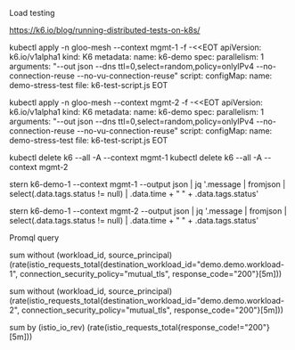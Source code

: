 Load testing

https://k6.io/blog/running-distributed-tests-on-k8s/

kubectl apply  -n gloo-mesh --context mgmt-1 -f -<<EOT
apiVersion: k6.io/v1alpha1
kind: K6
metadata:
  name: k6-demo
spec:
  parallelism: 1
  arguments: "--out json --dns ttl=0,select=random,policy=onlyIPv4 --no-connection-reuse --no-vu-connection-reuse"
  script:
    configMap:
      name: demo-stress-test
      file: k6-test-script.js
EOT

kubectl apply  -n gloo-mesh --context mgmt-2 -f -<<EOT
apiVersion: k6.io/v1alpha1
kind: K6
metadata:
  name: k6-demo
spec:
  parallelism: 1
  arguments: "--out json --dns ttl=0,select=random,policy=onlyIPv4 --no-connection-reuse --no-vu-connection-reuse"
  script:
    configMap:
      name: demo-stress-test
      file: k6-test-script.js
EOT

kubectl delete k6 --all -A --context mgmt-1
kubectl delete k6 --all -A --context mgmt-2


stern k6-demo-1 --context mgmt-1 --output json | jq '.message | fromjson | select(.data.tags.status != null) | .data.time + "    " + .data.tags.status'

stern k6-demo-1 --context mgmt-2 --output json | jq '.message | fromjson | select(.data.tags.status != null) | .data.time + "    " + .data.tags.status'



Promql query


sum without (workload_id, source_principal) (rate(istio_requests_total{destination_workload_id="demo.demo.workload-1", connection_security_policy="mutual_tls", response_code="200"}[5m]))

sum without (workload_id, source_principal) (rate(istio_requests_total{destination_workload_id="demo.demo.workload-2", connection_security_policy="mutual_tls", response_code="200"}[5m]))

sum by (istio_io_rev) (rate(istio_requests_total{response_code!="200"}[5m]))